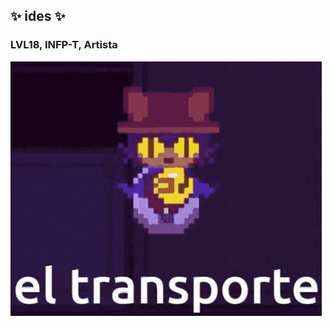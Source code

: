 ## ✨ ides ✨

### LVL18, INFP-T, Artista

![niko - el transporte](oneshot-niko-el-transporte.gif "Niko - El Transporte")
